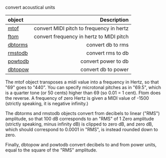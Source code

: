 convert acoustical units

|object |Description|
|:---|---:|
|[mtof](../mtof) |convert MIDI pitch to frequency in hertz|
|[ftom](../ftom) |convert frequency in hertz to MIDI pitch|
|[dbtorms](../dbtorms) |convert db to rms|
|[rmstodb](../rmstodb) |convert rms to db|
|[powtodb](../powtodb) |convert power to db|
|[dbtopow](../dbtopow) |convert db to power|

The mtof object transposes a midi value into a frequency in Hertz, so that "69" goes to "440". You can specify microtonal pitches as in "69.5", which is a quarter tone (or 50 cents) higher than 69 (so 0.01 = 1 cent). Ftom does the reverse. A frequency of zero Hertz is given a MIDI value of -1500 (strictly speaking, it is negative infinity.)

The dbtorms and rmstodb objects convert from decibels to linear ("RMS") amplitude, so that 100 dB corresponds to an "RMS" of 1 Zero amplitude (strictly speaking, minus infinity dB) is clipped to zero dB, and zero dB, which should correspond to 0.0001 in "RMS", is instead rounded down to zero.

Finally, dbtopow and powtodb convert decibels to and from power units, equal to the square of the "RMS" amplitude.